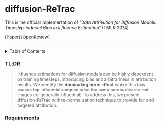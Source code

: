 # diffusion-ReTrac

This is the official implementation of "_Data Attribution for Diffusion Models: Timestep-induced Bias in Influence Estimation_" (TMLR 2024)

[[Paper]](https://arxiv.org/abs/2401.09031)  [[OpenReview]](https://openreview.net/forum?id=P3Lyun7CZs)

---

<!-- TABLE OF CONTENTS -->
<details>
  <summary>Table of Contents</summary>
  <ol>
    <li>
      <a href="#tldr">TL;DR</a>
    <li>
      <a href="#requirements">Requirements</a>
  <ol>
</details>




<a name="tldr"></a>
<!-- GETTING STARTED -->
### TL;DR

> Influence estimations for diffusion models can be highly dependent on training timesteps, introducing bias
and arbitrariness in attribution results. We identify the **dominating norm effect** where this bias causes top
influential samples to be the same across diverse test images (ie. generally influential). To address this,
we present diffusion-ReTrac with re-normalization technique to provide fair and targeted attribution.


<a name="requirements"></a>
### Requirements
